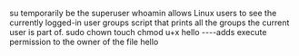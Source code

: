  su temporarily be the superuser
whoamin allows Linux users to see the currently logged-in user
 groups script that prints all the groups the current user is part of.
 sudo chown
 touch
chmod u+x hello ----adds execute permission to the owner of the file hello
